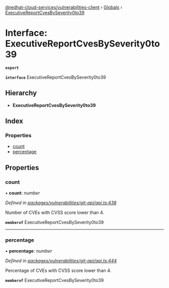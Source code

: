 [@redhat-cloud-services/vulnerabilities-client](../README.md) › [Globals](../globals.md) › [ExecutiveReportCvesBySeverity0to39](executivereportcvesbyseverity0to39.md)

# Interface: ExecutiveReportCvesBySeverity0to39

**`export`** 

**`interface`** ExecutiveReportCvesBySeverity0to39

## Hierarchy

* **ExecutiveReportCvesBySeverity0to39**

## Index

### Properties

* [count](executivereportcvesbyseverity0to39.md#count)
* [percentage](executivereportcvesbyseverity0to39.md#percentage)

## Properties

###  count

• **count**: *number*

*Defined in [packages/vulnerabilities/git-api/api.ts:438](https://github.com/RedHatInsights/javascript-clients/blob/master/packages/vulnerabilities/git-api/api.ts#L438)*

Number of CVEs with CVSS score lower than 4.

**`memberof`** ExecutiveReportCvesBySeverity0to39

___

###  percentage

• **percentage**: *number*

*Defined in [packages/vulnerabilities/git-api/api.ts:444](https://github.com/RedHatInsights/javascript-clients/blob/master/packages/vulnerabilities/git-api/api.ts#L444)*

Percentage of CVEs with CVSS score lower than 4.

**`memberof`** ExecutiveReportCvesBySeverity0to39
